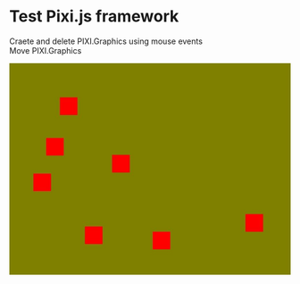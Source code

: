 # Test Pixi.js framework

Craete and delete PIXI.Graphics using mouse events
<BR>
Move PIXI.Graphics

![alt text](/screen.jpg)
